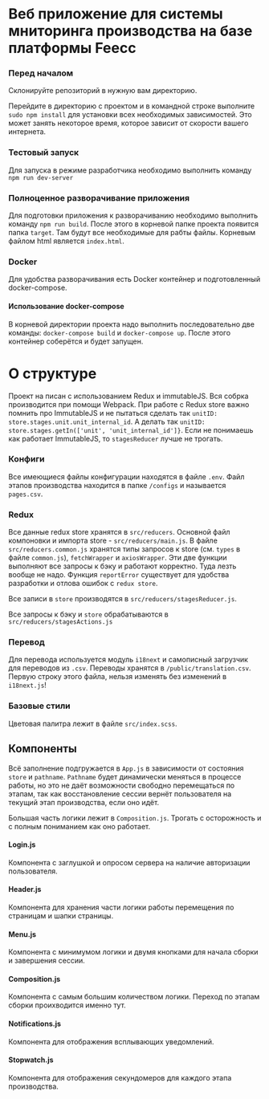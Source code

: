 # Веб приложение для системы мниторинга производства на базе платформы Feecc

### Перед началом
Склонируйте репозиторий в нужную вам директорию.

Перейдите в директорию с проектом и в командной строке выполните `sudo npm install` для установки всех необходимых 
зависимостей. Это может занять некоторое время, которое зависит от скорости вашего интернета.

### Тестовый запуск
Для запуска в режиме разработчика необходимо выполнить команду `npm run dev-server`

### Полноценное разворачивание приложения
Для подготовки приложения к разворачиванию необходимо выполнить команду `npm run build`.
После этого в корневой папке проекта появится папка `target`. Там будут все необходимые для рабты файлы.
Корневым файлом html является `index.html`.

### Docker
Для удобства разворачивания есть Docker контейнер и подготовленный docker-compose. 

#### Использование docker-compose
В корневой директории проекта надо выполнить последовательно две команды: `docker-compose build` и `docker-compose up`. 
После этого контейнер соберётся и будет запущен.

# О структуре

Проект на писан с использованием Redux и immutableJS. Вся собрка производится при помощи Webpack.
При работе с Redux store важно помнить про ImmutableJS и не пытаться сделать так `unitID: store.stages.unit.unit_internal_id`.
А делать так `unitID: store.stages.getIn(['unit', 'unit_internal_id']}`. 
Если не понимаешь как работает ImmutableJS, то `stagesReducer` лучше не трогать. 

### Конфиги
Все имеющиеся файлы конфигурации находятся в файле `.env`. 
Файл этапов производства находится в папке `/configs` и называется `pages.csv`.

### Redux
Все данные redux store хранятся в `src/reducers`. Основной файл компоновки и импорта store - `src/reducers/main.js`.
В файле `src/reducers.common.js` хранятся типы запросов к store (см. `types` в файле `common.js`), 
`fetchWrapper` и `axiosWrapper`. Эти две функции выполняют все запросы к бэку и работают корректно. Туда лезть 
вообще не надо. Функция `reportError` существует для удобства разработки и отлова ошибок с `redux store`.

Все записи в `store` производятся в `src/reducers/stagesReducer.js`.

Все запросы к бэку и `store` обрабатываются в `src/reducers/stagesActions.js`

### Перевод

Для перевода используется модуль `i18next` и самописный загрузчик для переводов из `.csv`. Переводы 
хранятся в `/public/translation.csv`. Первую строку этого файла, нельзя изменять без изменений в `i18next.js`! 

### Базовые стили
Цветовая палитра лежит в файле `src/index.scss`.

## Компоненты

Всё заполнение подгружается в `App.js` в зависимости от состояния `store` и `pathname`. `Pathname` 
будет динамически меняться в процессе работы, но это не даёт возможности свободно перемещаться 
по этапам, так как восстановление сессии вернёт пользователя на текущий этап производства, если оно идёт.

Большая часть логики лежит в `Composition.js`. Трогать с осторожность и с полным пониманием как оно работает.

#### Login.js
Компонента с заглушкой и опросом сервера на наличие авторизации пользователя.

#### Header.js
Компонента для хранения части логики работы перемещения по страницам и шапки страницы.

#### Menu.js
Компонента с минимумом логики и двумя кнопками для начала сборки и завершения сессии.

#### Composition.js
Компонента с самым большим количеством логики. Переход по этапам сборки проихводится именно тут.

#### Notifications.js
Компонента для отображения всплывающих уведомлений.

#### Stopwatch.js
Компонента для отображения секундомеров для каждого этапа производства.

